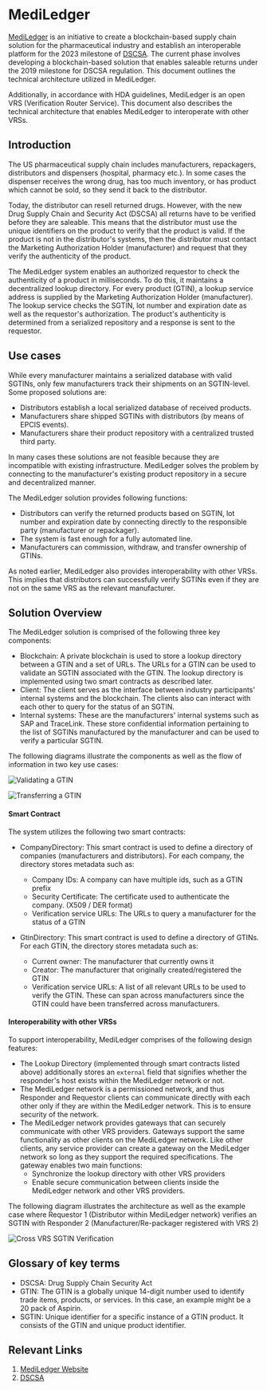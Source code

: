 # MediLedger

[MediLedger](https://www.mediledger.com/) is an initiative to create a blockchain-based supply chain solution for the pharmaceutical industry and establish an interoperable platform for the 2023 milestone of [DSCSA](https://www.fda.gov/Drugs/DrugSafety/DrugIntegrityandSupplyChainSecurity/DrugSupplyChainSecurityAct/). The current phase involves developing a blockchain-based solution that enables saleable returns under the 2019 milestone for DSCSA regulation. This document outlines the technical architecture utilized in MediLedger.

Additionally, in accordance with HDA guidelines, MediLedger is an open VRS (Verification Router Service). This document also describes the technical architecture that enables MediLedger to interoperate with other VRSs.

## Introduction

The US pharmaceutical supply chain includes manufacturers, repackagers, distributors and dispensers (hospital, pharmacy etc.).  In some cases the dispenser receives the wrong drug, has too much inventory, or has product which cannot be sold, so they send it back to the distributor.

Today, the distributor can resell returned drugs. However, with the new Drug Supply Chain and Security Act (DSCSA) all returns have to be verified before they are saleable. This means that the distributor must use the unique identifiers on the product to verify that the product is valid. If the product is not in the distributor's systems, then the distributor must contact the Marketing Authorization Holder (manufacturer) and request that they verify the authenticity of the product.

The MediLedger system enables an authorized requestor to check the authenticity of a product in milliseconds. To do this, it maintains a decentralized lookup directory. For every product (GTIN), a lookup service address is supplied by the Marketing Authorization Holder (manufacturer). The lookup service checks the SGTIN, lot number and expiration date as well as the requestor's authorization. The product's authenticity is determined from a serialized repository and a response is sent to the requestor.

## Use cases

While every manufacturer maintains a serialized database with valid SGTINs, only few manufacturers track their shipments on an SGTIN-level.
Some proposed solutions are:

* Distributors establish a local serialized database of received products.
* Manufacturers share shipped SGTINs with distributors (by means of EPCIS events).
* Manufacturers share their product repository with a centralized trusted third party.

In many cases these solutions are not feasible because they are incompatible with existing infrastructure.
MediLedger solves the problem by connecting to the manufacturer's existing product repository in a secure and decentralized manner.

The MediLedger solution provides following functions:
* Distributors can verify the returned products based on SGTIN, lot number and expiration date by connecting directly to the responsible party (manufacturer or repackager).
* The system is fast enough for a fully automated line.
* Manufacturers can commission, withdraw, and transfer ownership of GTINs.

As noted earlier, MediLedger also provides interoperability with other VRSs. This implies that distributors can successfully verify SGTINs even if they are not on the same VRS as the relevant manufacturer.

## Solution Overview

The MediLedger solution is comprised of the following three key components:
* Blockchain: A private blockchain is used to store a lookup directory between a GTIN and a set of URLs. The URLs for a GTIN can be used to validate an SGTIN associated with the GTIN. The lookup directory is implemented using two smart contracts as described later.
* Client: The client serves as the interface between industry participants' internal systems and the blockchain. The clients also can interact with each other to query for the status of an SGTIN.
* Internal systems: These are the manufacturers' internal systems such as SAP and TraceLink. These store confidential information pertaining to the list of SGTINs manufactured by the manufacturer and can be used to verify a particular SGTIN.

The following diagrams illustrate the components as well as the flow of information in two key use cases:

![Validating a GTIN](validate-sgtin.png)

![Transferring a GTIN](transfer-gtin.png)

#### Smart Contract

The system utilizes the following two smart contracts:

* CompanyDirectory:
This smart contract is used to define a directory of companies (manufacturers and distributors). For each company, the directory stores metadata such as:
  * Company IDs: A company can have multiple ids, such as a GTIN prefix
  * Security Certificate: The certificate used to authenticate the company. (X509 / DER format)
  * Verification service URLs: The URLs to query a manufacturer for the status of a GTIN

* GtinDirectory:
This smart contract is used to define a directory of GTINs. For each GTIN, the directory stores metadata such as:
  * Current owner: The manufacturer that currently owns it
  * Creator: The manufacturer that originally created/registered the GTIN
  * Verification service URLs: A list of all relevant URLs to be used to verify the GTIN. These can span across manufacturers since the GTIN could have been transferred across manufacturers.

#### Interoperability with other VRSs

To support interoperability, MediLedger comprises of the following design features:
* The Lookup Directory (implemented through smart contracts listed above) additionally stores an <code>external</code> field that signifies whether the responder's host exists within the MediLedger network or not.
* The MediLedger network is a permissioned network, and thus Responder and Requestor clients can communicate directly with each other only if they are within the MediLedger network. This is to ensure security of the network.
* The MediLedger network provides gateways that can securely communicate with other VRS providers. Gateways support the same functionality as other clients on the MediLedger network. Like other clients, any service provider can create a gateway on the MediLedger network so long as they support the required specifications. The gateway enables two main functions:
  * Synchronize the lookup directory with other VRS providers
  * Enable secure communication between clients inside the MediLedger network and other VRS providers.

The following diagram illustrates the architecture as well as the
example case where Requestor 1 (Distributor within MediLedger network) verifies an SGTIN with Responder 2 (Manufacturer/Re-packager registered with VRS 2)

![Cross VRS SGTIN Verification](cross-VRS-SGTIN-verification.jpeg)

## Glossary of key terms

* DSCSA: Drug Supply Chain Security Act
* GTIN: The GTIN is a globally unique 14-digit number used to identify trade items, products, or services. In this case, an example might be a 20 pack of Aspirin.
* SGTIN: Unique identifier for a specific instance of a GTIN product. It consists of the GTIN and unique product identifier.

## Relevant Links

1. [MediLedger Website](https://www.mediledger.com/)
2. [DSCSA](https://www.fda.gov/Drugs/DrugSafety/DrugIntegrityandSupplyChainSecurity/DrugSupplyChainSecurityAct/)
